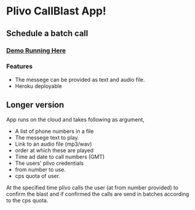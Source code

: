 # Plivo CallBlast App!

## Schedule a batch call

### [Demo Running Here](http://callblast.plivo.com/)

### Features
- The messege can be provided as text and audio file.
- Heroku deployable

## Longer version
App runs on the cloud and takes following as argument,

 - A list of phone numbers in a file
 - The messege text to play.
 - Link to an audio file (mp3/wav)
 - order at which these are played
 - Time ad date to call numbers (GMT)
 - The users' plivo credentials
 - from number to use.
 - cps quota of user.

At the specified time plivo calls the user (at from number provided) to confirm the blast and if confirmed the calls are send in batches according to the cps quota.
